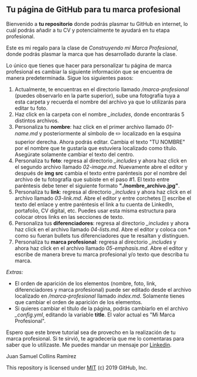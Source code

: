 ## Tu página de GitHub para tu marca profesional

Bienvenido a **tu repositorio** donde podrás plasmar tu GitHub en internet, lo cuál podrás añadir a tu CV y potencialmente te ayudará en tu etapa profesional.

Este es mi regalo para la clase de _Construyendo mi Marca Profesional_, donde podrás plasmar la marca que has desarrollado durante la clase.

Lo único que tienes que hacer para personalizar tu página de marca profesional es cambiar la siguiente información que se encuentra de manera predeterminada. Sigue los siguientes pasos:
1. Actualmente, te encuentras en el directorio llamado _/marca-profesional_ (puedes observarlo en la parte superior), sube una fotografía tuya a esta carpeta y recuerda el nombre del archivo ya que lo utilizarás para editar tu foto.
2. Haz click en la carpeta con el nombre _\_includes_, donde encontrarás 5 distintos archivos.
3. Personaliza tu **nombre**: haz click en el primer archivo llamado _01-name.md_ y posteriormente al símbolo de ✏️ localizado en la esquina superior derecha. Ahora podrás editar. Cambia el texto "TU NOMBRE" por el nombre que te gustaría que estuviera localizado como título. Asegúrate solamente cambiar el texto del centro.
4. Personaliza tu **foto**: regresa al directorio _\_includes_ y ahora haz click en el segundo archivo llamado _02-image.md_. Nuevamente abre el editor y después de **img src** cambia el texto entre paréntesis por el nombre del archivo de tu fotografía que subiste en el paso #1. El texto entre paréntesis debe tener el siguiente formato **"./nombre_archivo.jpg"**.
5. Personaliza tu **link**: regresa al directorio _\_includes_ y ahora haz click en el archivo llamado _03-link.md_. Abre el editor y entre corchetes [] escribe el texto del enlace y entre paréntesis el link a tu cuenta de LinkedIn, portafolio, CV digital, etc. Puedes usar esta misma estructura para colocar otros links en las secciones de texto.
6. Personaliza tus **diferenciadores**: regresa al directorio _\_includes_ y ahora haz click en el archivo llamado _04-lists.md_. Abre el editor y coloca con \* como su fueran bullets tus diferenciadores que te resaltan y distinguen.
7. Personaliza tu **marca profesional**: regresa al directorio _\_includes_ y ahora haz click en el archivo llamado _05-emphasis.md_. Abre el editor y escribe de manera breve tu marca profesional y/o texto que describa tu marca.

_Extras:_
* El orden de aparición de los elementos (nombre, foto, link, diferenciadores y marca profesional) puede ser editado desde el archivo localizado en _/marca-profesional_ llamado _index.md_. Solamente tienes que cambiar el orden de aparición de los elementos.
* Si quieres cambiar el título de la página, podrás cambiarlo en el archivo _\_config.yml_, editando la variable **title**. El valor actual es "Mi Marca Profesional".

Espero que este breve tutorial sea de provecho en la realización de tu marca profesional. Si te sirvió, te agradecería que me lo comentaras para saber que lo utilizaste. Me puedes mandar un mensaje por [Linkedin](http://linkedin.com/in/juansamuelcollins/).

Juan Samuel Collins Ramírez

This repository is licensed under [MIT](../LICENSE) (c) 2019 GitHub, Inc.
